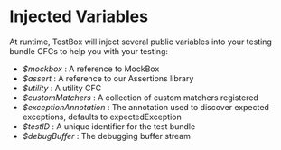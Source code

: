 # Injected Variables
At runtime, TestBox will inject several public variables into your testing bundle CFCs to help you with your testing:

* *$mockbox* : A reference to MockBox
* *$assert* : A reference to our Assertions library
* *$utility* : A utility CFC
* *$customMatchers* : A collection of custom matchers registered
* *$exceptionAnnotation* : The annotation used to discover expected exceptions, defaults to expectedException
* *$testID* : A unique identifier for the test bundle
* *$debugBuffer* : The debugging buffer stream

